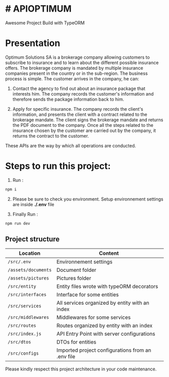 # # APIOPTIMUM
Awesome Project Build with TypeORM



# Presentation
Optimum Solutions SA is a brokerage company allowing customers to subscribe to insurance and to learn about the different possible insurance offers. The brokerage company is mandated by multiple insurance companies present in the country or in the sub-region. The business process is simple.
The customer arrives in the company, he can:

1. Contact the agency to find out about an insurance package that interests him.
The company records the customer's information and therefore sends the package information back to him.

2. Apply for specific insurance.
The company records the client's information, and presents the client with a contract related to the brokerage mandate. The client signs the brokerage mandate and returns the PDF document to the company. Once all the steps related to the insurance chosen by the customer are carried out by the company, it returns the contract to the customer.

These APIs are the way by which all operations are conducted.

# Steps to run this project:

1. Run :
```bash
npm i
```
2. Please be sure to check you environment. Setup environnement settings are inside **./.env** file

3. Finally Run : 
```bash
npm run dev
```

## Project structure

| Location             |  Content                                   |
|----------------------|--------------------------------------------|
| `/src/.env`  | Environnement settings                    |
| `/assets/documents`  | Document folder                     |
| `/assets/pictures`   | Pictures folder                     |
| `/src/entity`   | Entity files wrote with typeORM decorators  |
| `/src/interfaces`   | Interface for some entities  |
| `/src/services`   | All services organized by entity with an index |
| `/src/middlewares`   | Middlewares for some services  |
| `/src/routes`        | Routes organized by entity with an index |
| `/src/index.js` | API Entry Point with server configurations |
| `/src/dtos`     | DTOs for entities          |
| `/src/configs`     | Imported project configurations from an .env file  |

Please kindly respect this project architecture in your code maintenance.

[link-author]: https://github.com/yaasiin-ayeva


